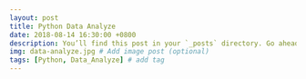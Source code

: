 ```yaml
---
layout: post
title: Python Data Analyze
date: 2018-08-14 16:30:00 +0800
description: You’ll find this post in your `_posts` directory. Go ahead and edit it and re-build the site to see your changes. # Add post description (optional)
img: data-analyze.jpg # Add image post (optional)
tags: [Python, Data_Analyze] # add tag
---
```




